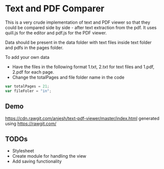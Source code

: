 # Text and PDF Comparer

This is a very crude implementation of text and PDF viewer so that they could be compared side by side - after text extraction from the pdf. It uses quill.js for the editor and pdf.js for the PDF viewer. 

Data should be present in the data folder with text files inside text folder and pdfs in the pages folder.

To add your own data

* Have the files in the following format 1.txt, 2.txt for text files and 1.pdf, 2.pdf for each page. 
* Change the totalPages and file folder name in the code

```javascript
var totalPages = 21;
var fileFoler = "in";
```

## Demo

https://cdn.rawgit.com/anjesh/text-pdf-viewer/master/index.html generated using https://rawgit.com/

## TODOs

* Stylesheet 
* Create module for handling the view
* Add saving functionality
